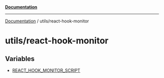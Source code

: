 [**Documentation**](../../README.md)

***

[Documentation](../../README.md) / utils/react-hook-monitor

# utils/react-hook-monitor

## Variables

- [REACT\_HOOK\_MONITOR\_SCRIPT](variables/REACT_HOOK_MONITOR_SCRIPT.md)
